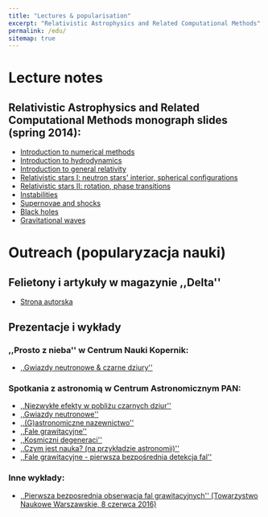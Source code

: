 ```yaml
---
title: "Lectures & popularisation" 
excerpt: "Relativistic Astrophysics and Related Computational Methods"
permalink: /edu/
sitemap: true
---
```

 
# Lecture notes

## Relativistic Astrophysics and Related Computational Methods monograph slides (spring 2014):  
 
* <a href="http://users.camk.edu.pl/bejger/raarcm/intro-numerical.pdf">Introduction to numerical methods</a>
* <a href="http://users.camk.edu.pl/bejger/raarcm/intro-hydro.pdf">Introduction to hydrodynamics</a>
* <a href="http://users.camk.edu.pl/bejger/raarcm/intro-gr.pdf">Introduction to general relativity</a>
* <a href="http://users.camk.edu.pl/bejger/raarcm/relativstic-stars.pdf">Relativistic stars I: neutron stars' interior, spherical configurations</a>
* <a href="http://users.camk.edu.pl/bejger/raarcm/relativstic-stars-2.pdf">Relativistic stars II: rotation, phase transitions</a>
* <a href="http://users.camk.edu.pl/bejger/raarcm/instabilities.pdf">Instabilities</a>
* <a href="http://users.camk.edu.pl/bejger/raarcm/supernovae-shocks.pdf">Supernovae and shocks</a>
* <a href="http://users.camk.edu.pl/bejger/raarcm/black-holes.pdf">Black holes</a>
* <a href="http://users.camk.edu.pl/bejger/raarcm/gravitational-waves.pdf">Gravitational waves</a>

# Outreach (popularyzacja nauki) 

## Felietony i artykuły w magazynie ,,Delta''
* <a href="http://www.deltami.edu.pl/delta/autorzy/michal_bejger/">Strona autorska</a>

## Prezentacje i wykłady
 
### ,,Prosto z nieba'' w Centrum Nauki Kopernik: 
* <a href="gwiazdy_neutronowe_i_czarne_dziury.pdf">,,Gwiazdy neutronowe & czarne dziury''</a> 

### Spotkania z astronomią w Centrum Astronomicznym PAN: 
* <a href="wyklad.ppt">,,Niezwykłe efekty w pobliżu czarnych dziur''</a>
* <a href="gwiazdy_neutronowe.pdf">,,Gwiazdy neutronowe''</a>
* <a href="240111.pdf">,,(G)astronomiczne nazewnictwo''</a>
* <a href="falegrawitacyjne.odp">,,Fale grawitacyjne''</a>
* <a href="deg.pdf">,,Kosmiczni degeneraci''</a>
* <a href="czym_jest_nauka.pdf">,,Czym jest nauka? (na przykładzie astronomii)''</a>
* <a href="gw150914.pdf">,,Fale grawitacyjne - pierwsza bezpośrednia detekcja fal''</a>

### Inne wykłady: 
* <a href="tnw080616.pdf">,,Pierwsza bezposrednia obserwacja fal grawitacyjnych''
                (Towarzystwo Naukowe Warszawskie, 8 czerwca 2016)
                </a>

